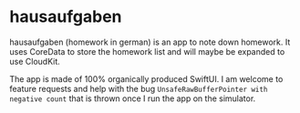 # hausaufgaben

hausaufgaben (homework in german) is an app to note down homework. It uses CoreData to store the homework list and will maybe be expanded to use CloudKit.

The app is made of 100% organically produced SwiftUI.
I am welcome to feature requests and help with the bug `UnsafeRawBufferPointer with negative count` that is thrown once I run the app on the simulator.

